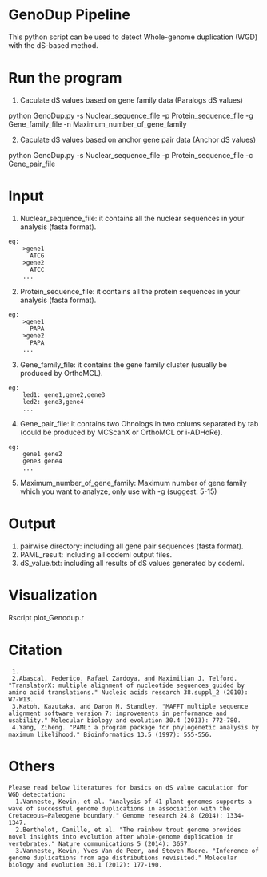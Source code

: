 # GenoDup Pipeline
  This python script can be used to detect Whole-genome duplication (WGD) with the dS-based method.

# Run the program
  1. Caculate dS values based on gene family data (Paralogs dS values)

  python GenoDup.py -s Nuclear_sequence_file -p Protein_sequence_file -g Gene_family_file -n Maximum_number_of_gene_family

  2. Caculate dS values based on anchor gene pair data (Anchor dS values)

  python GenoDup.py -s Nuclear_sequence_file -p Protein_sequence_file -c Gene_pair_file

# Input
  1. Nuclear_sequence_file: it contains all the nuclear sequences in your analysis (fasta format).
    
    eg:
        >gene1
          ATCG
        >gene2
          ATCC
        ...
  2. Protein_sequence_file: it contains all the protein sequences in your analysis (fasta format).
    
    eg:
        >gene1
          PAPA
        >gene2
          PAPA
        ...
  3. Gene_family_file: it contains the gene family cluster (usually be produced by OrthoMCL).
    
    eg:
        led1: gene1,gene2,gene3
        led2: gene3,gene4
        ...
  4. Gene_pair_file: it contains two Ohnologs in two colums separated by tab (could be produced by MCScanX or OrthoMCL or i-ADHoRe).
    
    eg:
        gene1 gene2
        gene3 gene4
        ...
  5. Maximum_number_of_gene_family: Maximum number of gene family which you want to analyze, only use with -g (suggest: 5-15)

# Output

  1. pairwise directory: including all gene pair sequences (fasta format).
  2. PAML_result: including all codeml output files.
  3. dS_value.txt: including all results of dS values generated by codeml.

# Visualization

  Rscript plot_Genodup.r
  
# Citation
     1. 
     2.Abascal, Federico, Rafael Zardoya, and Maximilian J. Telford. "TranslatorX: multiple alignment of nucleotide sequences guided by amino acid translations." Nucleic acids research 38.suppl_2 (2010): W7-W13.
     3.Katoh, Kazutaka, and Daron M. Standley. "MAFFT multiple sequence alignment software version 7: improvements in performance and usability." Molecular biology and evolution 30.4 (2013): 772-780.
     4.Yang, Ziheng. "PAML: a program package for phylogenetic analysis by maximum likelihood." Bioinformatics 13.5 (1997): 555-556.
     

# Others
    Please read below literatures for basics on dS value caculation for WGD detectation:
      1.Vanneste, Kevin, et al. "Analysis of 41 plant genomes supports a wave of successful genome duplications in association with the Cretaceous–Paleogene boundary." Genome research 24.8 (2014): 1334-1347.
      2.Berthelot, Camille, et al. "The rainbow trout genome provides novel insights into evolution after whole-genome duplication in vertebrates." Nature communications 5 (2014): 3657.
      3.Vanneste, Kevin, Yves Van de Peer, and Steven Maere. "Inference of genome duplications from age distributions revisited." Molecular biology and evolution 30.1 (2012): 177-190.

